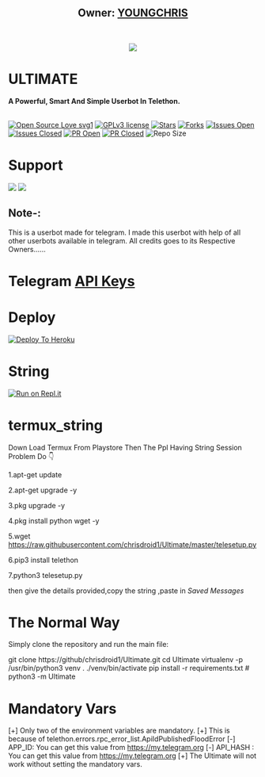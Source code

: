 <h2 align="center"><b>Owner: <a href="https://t.me/youngchris112">YOUNGCHRIS</a></b></h2>
<br>
<p align="center"><a href="https://t.me/Ul_timate"><img src="https://telegra.ph/file/96cf032502cf3362690de.jpg"></a></p> 
</p>
<h1>ULTIMATE</h1>
<b>A Powerful, Smart And Simple Userbot In Telethon.</b>
<br>
<br>

[![Open Source Love svg1](https://badges.frapsoft.com/os/v1/open-source.png?v=103)]( https://github.com/chrisdroid1/Ultimate)
[![GPLv3 license](https://img.shields.io/badge/License-GPLv3-blue.svg?&style=flat-square)]( https://github.com/chrisdroid1/Ultimate#copyright--license)
[![Stars](https://img.shields.io/github/stars/chrisdroid1/Ultimate?&style=flat-square)]( https://github.com/chrisdroid1/Ultimate/stargazers)
[![Forks](https://img.shields.io/github/forks/chrisdroid1/Ultimate?&style=flat-square)]( https://github.com/chrisdroid1/Ultimate/network/members)
[![Issues Open](https://img.shields.io/github/issues/chrisdroid1/Ultimate?&style=flat-square)]( https://github.com/chrisdroid1/Ultimate/issues)
[![Issues Closed](https://img.shields.io/github/issues-closed/chrisdroid1/Ultimate?&style=flat-square)]( https://github.com/chrisdroid1/Ultimate/issues?q=is:closed)
[![PR Open](https://img.shields.io/github/issues-pr/chrisdroid1/Ultimate?&style=flat-square)]( https://github.com/chrisdroid1/Ultimate/pulls)
[![PR Closed](https://img.shields.io/github/issues-pr-closed/chrisdroid1/Ultimate?&style=flat-square)]( https://github.com/chrisdroid1/Ultimate/pulls?q=is:closed)
![Repo Size](https://img.shields.io/github/repo-size/chrisdroid1/Ultimate?style=flat-square)
<br>


# Support
<a href="https://t.me/Ult_imate"><img src="https://img.shields.io/badge/Join-Support%20Channel-red.svg?style=for-the-badge&logo=Telegram"></a>
<a href="https://t.me/Ultim_ate"><img src="https://img.shields.io/badge/Join-Support%20Group-blue.svg?style=for-the-badge&logo=Telegram"></a>


## Note-: 

This is a userbot made for telegram. I made this userbot with help of all other userbots available in telegram. All credits goes to its Respective Owners......

# Telegram [API Keys](https://my.telegram.org/apps)

# Deploy

[![Deploy To Heroku](https://www.herokucdn.com/deploy/button.svg)](https://heroku.com/deploy?template=https://github.com/chrisdroid1/Ultimate)


# String



[![Run on Repl.it](https://repl.it/badge/github/chrisdroid1/Ultimate&theme=midnight-purple)](https://replit.com/@JakuJaka/Ultimate)

# termux_string

Down Load Termux From Playstore Then
The Ppl Having String Session Problem Do 👇

1.apt-get update

2.apt-get upgrade -y

3.pkg upgrade -y

4.pkg install python wget -y

5.wget https://raw.githubusercontent.com/chrisdroid1/Ultimate/master/telesetup.py

6.pip3 install telethon

7.python3 telesetup.py

then give the details provided,copy the string ,paste in *Saved Messages*

# The Normal Way

Simply clone the repository and run the main file:

git clone https://github/chrisdroid1/Ultimate.git cd Ultimate virtualenv -p /usr/bin/python3 venv . ./venv/bin/activate pip install -r requirements.txt # <Create local_config.py with variables as given below> python3 -m Ultimate 

# Mandatory Vars

[+] Only two of the environment variables are mandatory. 
[+] This is because of telethon.errors.rpc_error_list.ApiIdPublishedFloodError [-] 
APP_ID: You can get this value from https://my.telegram.org [-] 
API_HASH : You can get this value from https://my.telegram.org [+] 
The Ultimate will not work without setting the mandatory vars.
